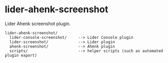 # lider-ahenk-screenshot


Lider Ahenk screenshot plugin.


    lider-ahenk-screenshot/
      lider-console-screenshot/		--> Lider Console plugin
      lider-screenshot/				--> Lider plugin
      ahenk-screenshot/				--> Ahenk plugin
      scripts/						--> helper scripts (such as automated plugin export)
